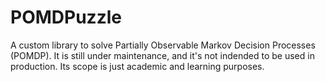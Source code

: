 # POMDPuzzle
A custom library to solve Partially Observable Markov Decision Processes (POMDP).
It is still under maintenance, and it's not indended to be used in production. Its scope is just academic and learning purposes.

